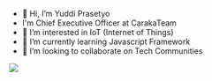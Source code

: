 - 👋 Hi, I’m Yuddi Prasetyo 
- I'm Chief Executive Officer at CarakaTeam
- 👀 I’m interested in IoT (Internet of Things)
- 🌱 I’m currently learning Javascript Framework
- 💞️ I’m looking to collaborate on Tech Communities


![](https://github-readme-stats.vercel.app/api?username=YuddiPrase&show_icons=true&count_private=true&include_all_commits=true&hide_title=true&bg_color=57A773&title_color=FFFFFF&text_color=FFFFFF&icon_color=98D44B)

<!---
YuddiPrase/YuddiPrase is a ✨ special ✨ repository because its `README.md` (this file) appears on your GitHub profile.
You can click the Preview link to take a look at your changes.
--->
